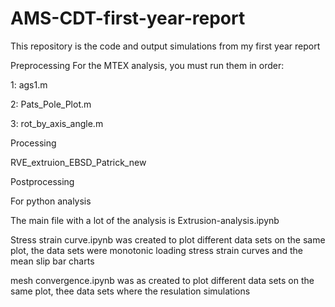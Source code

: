 # AMS-CDT-first-year-report
This repository is the code and output simulations from my first year report

Preprocessing
For the MTEX analysis, you must run them in order:

1: ags1.m 

2: Pats_Pole_Plot.m 

3: rot_by_axis_angle.m 

Processing

RVE_extruion_EBSD_Patrick_new

Postprocessing

For python analysis

The main file with a lot of the analysis is Extrusion-analysis.ipynb

Stress strain curve.ipynb was created to plot different data sets on the same plot, the data sets were monotonic loading stress strain curves and the mean slip bar charts

mesh convergence.ipynb was as created to plot different data sets on the same plot, thee data sets where the resulation simulations 
